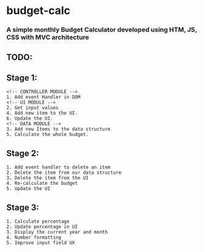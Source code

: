 # budget-calc
### A simple monthly Budget Calculator developed using HTM, JS, CSS with MVC architecture

## TODO:
  ## Stage 1:
  	<!-- CONTROLLER MODULE -->
  	1. Add event Handler in DOM 
  	<!-- UI MODULE -->
    2. Get input values
    4. Add new item to the UI.
    6. Update the UI.
    <!-- DATA MODULE -->
    3. Add new Items to the data structure
    5. Calculate the whole budget.
  
  ## Stage 2:
  	1. Add event handler to delete an item
  	2. Delete the item from our data structure
  	3. Delete the item from the UI
  	4. Re-calculate the budget
  	5. Update the UI

 ## Stage 3:
    1. Calculate percentage
    2. Update percentage in UI
    3. Display the current year and month
    4. Number formatting
    5. Improve input field UX
